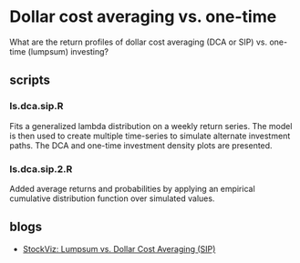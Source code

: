 # Dollar cost averaging vs. one-time
What are the return profiles of dollar cost averaging (DCA or SIP) vs. one-time (lumpsum) investing?

## scripts
### ls.dca.sip.R
Fits a generalized lambda distribution on a weekly return series. The model is then used to create multiple time-series to simulate alternate investment paths. The DCA and one-time investment density plots are presented.

### ls.dca.sip.2.R
Added average returns and probabilities by applying an empirical cumulative distribution function over simulated values.

## blogs
* [StockViz: Lumpsum vs. Dollar Cost Averaging (SIP)](https://stockviz.biz/2018/06/23/lumpsum-vs-dollar-cost-averaging-sip/)